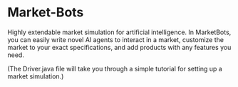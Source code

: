 # Market-Bots
Highly extendable market simulation for artificial intelligence. In MarketBots, you can easily write novel AI agents to interact in a market, customize the market to your exact specifications, and add products with any features you need.

(The Driver.java file will take you through a simple tutorial for setting up a market simulation.)
